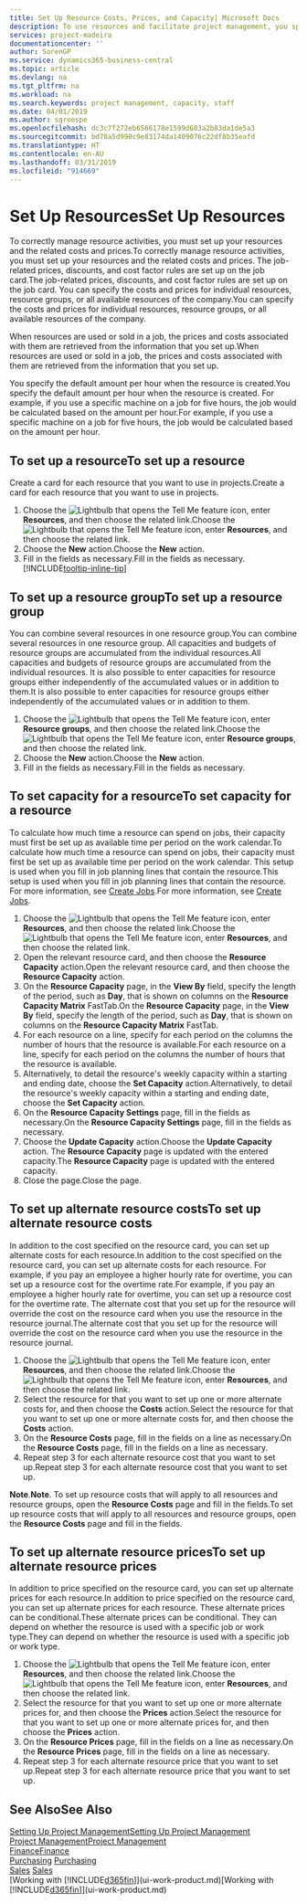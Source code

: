 ```yaml
---
title: Set Up Resource Costs, Prices, and Capacity| Microsoft Docs
description: To use resources and facilitate project management, you specify costs and prices for individual resources or resource groups, and set the resource capacity.
services: project-madeira
documentationcenter: ''
author: SorenGP
ms.service: dynamics365-business-central
ms.topic: article
ms.devlang: na
ms.tgt_pltfrm: na
ms.workload: na
ms.search.keywords: project management, capacity, staff
ms.date: 04/01/2019
ms.author: sgroespe
ms.openlocfilehash: dc3c7f272eb6566178e1599d603a2b83da1de5a3
ms.sourcegitcommit: bd78a5d990c9e83174da1409076c22df8b35eafd
ms.translationtype: HT
ms.contentlocale: en-AU
ms.lasthandoff: 03/31/2019
ms.locfileid: "914669"
---
```

# <a name="set-up-resources"></a><span data-ttu-id="f7389-103">Set Up Resources</span><span class="sxs-lookup"><span data-stu-id="f7389-103">Set Up Resources</span></span>
<span data-ttu-id="f7389-104">To correctly manage resource activities, you must set up your resources and the related costs and prices.</span><span class="sxs-lookup"><span data-stu-id="f7389-104">To correctly manage resource activities, you must set up your resources and the related costs and prices.</span></span> <span data-ttu-id="f7389-105">The job-related prices, discounts, and cost factor rules are set up on the job card.</span><span class="sxs-lookup"><span data-stu-id="f7389-105">The job-related prices, discounts, and cost factor rules are set up on the job card.</span></span> <span data-ttu-id="f7389-106">You can specify the costs and prices for individual resources, resource groups, or all available resources of the company.</span><span class="sxs-lookup"><span data-stu-id="f7389-106">You can specify the costs and prices for individual resources, resource groups, or all available resources of the company.</span></span>

<span data-ttu-id="f7389-107">When resources are used or sold in a job, the prices and costs associated with them are retrieved from the information that you set up.</span><span class="sxs-lookup"><span data-stu-id="f7389-107">When resources are used or sold in a job, the prices and costs associated with them are retrieved from the information that you set up.</span></span>

<span data-ttu-id="f7389-108">You specify the default amount per hour when the resource is created.</span><span class="sxs-lookup"><span data-stu-id="f7389-108">You specify the default amount per hour when the resource is created.</span></span> <span data-ttu-id="f7389-109">For example, if you use a specific machine on a job for five hours, the job would be calculated based on the amount per hour.</span><span class="sxs-lookup"><span data-stu-id="f7389-109">For example, if you use a specific machine on a job for five hours, the job would be calculated based on the amount per hour.</span></span>

## <a name="to-set-up-a-resource"></a><span data-ttu-id="f7389-110">To set up a resource</span><span class="sxs-lookup"><span data-stu-id="f7389-110">To set up a resource</span></span>
<span data-ttu-id="f7389-111">Create a card for each resource that you want to use in projects.</span><span class="sxs-lookup"><span data-stu-id="f7389-111">Create a card for each resource that you want to use in projects.</span></span>

1. <span data-ttu-id="f7389-112">Choose the ![Lightbulb that opens the Tell Me feature](media/ui-search/search_small.png "Tell me what you want to do") icon, enter **Resources**, and then choose the related link.</span><span class="sxs-lookup"><span data-stu-id="f7389-112">Choose the ![Lightbulb that opens the Tell Me feature](media/ui-search/search_small.png "Tell me what you want to do") icon, enter **Resources**, and then choose the related link.</span></span>
2. <span data-ttu-id="f7389-113">Choose the **New** action.</span><span class="sxs-lookup"><span data-stu-id="f7389-113">Choose the **New** action.</span></span>
3. <span data-ttu-id="f7389-114">Fill in the fields as necessary.</span><span class="sxs-lookup"><span data-stu-id="f7389-114">Fill in the fields as necessary.</span></span> [!INCLUDE[tooltip-inline-tip](includes/tooltip-inline-tip_md.md)]  

## <a name="to-set-up-a-resource-group"></a><span data-ttu-id="f7389-115">To set up a resource group</span><span class="sxs-lookup"><span data-stu-id="f7389-115">To set up a resource group</span></span>
<span data-ttu-id="f7389-116">You can combine several resources in one resource group.</span><span class="sxs-lookup"><span data-stu-id="f7389-116">You can combine several resources in one resource group.</span></span> <span data-ttu-id="f7389-117">All capacities and budgets of resource groups are accumulated from the individual resources.</span><span class="sxs-lookup"><span data-stu-id="f7389-117">All capacities and budgets of resource groups are accumulated from the individual resources.</span></span> <span data-ttu-id="f7389-118">It is also possible to enter capacities for resource groups either independently of the accumulated values or in addition to them.</span><span class="sxs-lookup"><span data-stu-id="f7389-118">It is also possible to enter capacities for resource groups either independently of the accumulated values or in addition to them.</span></span>

1. <span data-ttu-id="f7389-119">Choose the ![Lightbulb that opens the Tell Me feature](media/ui-search/search_small.png "Tell me what you want to do") icon, enter **Resource groups**, and then choose the related link.</span><span class="sxs-lookup"><span data-stu-id="f7389-119">Choose the ![Lightbulb that opens the Tell Me feature](media/ui-search/search_small.png "Tell me what you want to do") icon, enter **Resource groups**, and then choose the related link.</span></span>
2. <span data-ttu-id="f7389-120">Choose the **New** action.</span><span class="sxs-lookup"><span data-stu-id="f7389-120">Choose the **New** action.</span></span>
3. <span data-ttu-id="f7389-121">Fill in the fields as necessary.</span><span class="sxs-lookup"><span data-stu-id="f7389-121">Fill in the fields as necessary.</span></span>

## <a name="to-set-capacity-for-a-resource"></a><span data-ttu-id="f7389-122">To set capacity for a resource</span><span class="sxs-lookup"><span data-stu-id="f7389-122">To set capacity for a resource</span></span>
<span data-ttu-id="f7389-123">To calculate how much time a resource can spend on jobs, their capacity must first be set up as available time per period on the work calendar.</span><span class="sxs-lookup"><span data-stu-id="f7389-123">To calculate how much time a resource can spend on jobs, their capacity must first be set up as available time per period on the work calendar.</span></span> <span data-ttu-id="f7389-124">This setup is used when you fill in job planning lines that contain the resource.</span><span class="sxs-lookup"><span data-stu-id="f7389-124">This setup is used when you fill in job planning lines that contain the resource.</span></span> <span data-ttu-id="f7389-125">For more information, see [Create Jobs](projects-how-create-jobs.md).</span><span class="sxs-lookup"><span data-stu-id="f7389-125">For more information, see [Create Jobs](projects-how-create-jobs.md).</span></span>

1. <span data-ttu-id="f7389-126">Choose the ![Lightbulb that opens the Tell Me feature](media/ui-search/search_small.png "Tell me what you want to do") icon, enter **Resources**, and then choose the related link.</span><span class="sxs-lookup"><span data-stu-id="f7389-126">Choose the ![Lightbulb that opens the Tell Me feature](media/ui-search/search_small.png "Tell me what you want to do") icon, enter **Resources**, and then choose the related link.</span></span>
2. <span data-ttu-id="f7389-127">Open the relevant resource card, and then choose the **Resource Capacity** action.</span><span class="sxs-lookup"><span data-stu-id="f7389-127">Open the relevant resource card, and then choose the **Resource Capacity** action.</span></span>
3. <span data-ttu-id="f7389-128">On the **Resource Capacity** page, in the **View By** field, specify the length of the period, such as **Day**, that is shown on columns on the **Resource Capacity Matrix** FastTab.</span><span class="sxs-lookup"><span data-stu-id="f7389-128">On the **Resource Capacity** page, in the **View By** field, specify the length of the period, such as **Day**, that is shown on columns on the **Resource Capacity Matrix** FastTab.</span></span>
4. <span data-ttu-id="f7389-129">For each resource on a line, specify for each period on the columns the number of hours that the resource is available.</span><span class="sxs-lookup"><span data-stu-id="f7389-129">For each resource on a line, specify for each period on the columns the number of hours that the resource is available.</span></span>
5. <span data-ttu-id="f7389-130">Alternatively, to detail the resource's weekly capacity within a starting and ending date, choose the **Set Capacity** action.</span><span class="sxs-lookup"><span data-stu-id="f7389-130">Alternatively, to detail the resource's weekly capacity within a starting and ending date, choose the **Set Capacity** action.</span></span>
6. <span data-ttu-id="f7389-131">On the **Resource Capacity Settings** page, fill in the fields as necessary.</span><span class="sxs-lookup"><span data-stu-id="f7389-131">On the **Resource Capacity Settings** page, fill in the fields as necessary.</span></span>
7. <span data-ttu-id="f7389-132">Choose the **Update Capacity** action.</span><span class="sxs-lookup"><span data-stu-id="f7389-132">Choose the **Update Capacity** action.</span></span> <span data-ttu-id="f7389-133">The **Resource Capacity** page is updated with the entered capacity.</span><span class="sxs-lookup"><span data-stu-id="f7389-133">The **Resource Capacity** page is updated with the entered capacity.</span></span>
8. <span data-ttu-id="f7389-134">Close the page.</span><span class="sxs-lookup"><span data-stu-id="f7389-134">Close the page.</span></span>

## <a name="to-set-up-alternate-resource-costs"></a><span data-ttu-id="f7389-135">To set up alternate resource costs</span><span class="sxs-lookup"><span data-stu-id="f7389-135">To set up alternate resource costs</span></span>
<span data-ttu-id="f7389-136">In addition to the cost specified on the resource card, you can set up alternate costs for each resource.</span><span class="sxs-lookup"><span data-stu-id="f7389-136">In addition to the cost specified on the resource card, you can set up alternate costs for each resource.</span></span> <span data-ttu-id="f7389-137">For example, if you pay an employee a higher hourly rate for overtime, you can set up a resource cost for the overtime rate.</span><span class="sxs-lookup"><span data-stu-id="f7389-137">For example, if you pay an employee a higher hourly rate for overtime, you can set up a resource cost for the overtime rate.</span></span> <span data-ttu-id="f7389-138">The alternate cost that you set up for the resource will override the cost on the resource card when you use the resource in the resource journal.</span><span class="sxs-lookup"><span data-stu-id="f7389-138">The alternate cost that you set up for the resource will override the cost on the resource card when you use the resource in the resource journal.</span></span>

1. <span data-ttu-id="f7389-139">Choose the ![Lightbulb that opens the Tell Me feature](media/ui-search/search_small.png "Tell me what you want to do") icon, enter **Resources**, and then choose the related link.</span><span class="sxs-lookup"><span data-stu-id="f7389-139">Choose the ![Lightbulb that opens the Tell Me feature](media/ui-search/search_small.png "Tell me what you want to do") icon, enter **Resources**, and then choose the related link.</span></span>  
2. <span data-ttu-id="f7389-140">Select the resource for that you want to set up one or more alternate costs for, and then choose the **Costs** action.</span><span class="sxs-lookup"><span data-stu-id="f7389-140">Select the resource for that you want to set up one or more alternate costs for, and then choose the **Costs** action.</span></span>  
3. <span data-ttu-id="f7389-141">On the **Resource Costs** page, fill in the fields on a line as necessary.</span><span class="sxs-lookup"><span data-stu-id="f7389-141">On the **Resource Costs** page, fill in the fields on a line as necessary.</span></span>  
4. <span data-ttu-id="f7389-142">Repeat step 3 for each alternate resource cost that you want to set up.</span><span class="sxs-lookup"><span data-stu-id="f7389-142">Repeat step 3 for each alternate resource cost that you want to set up.</span></span>

<span data-ttu-id="f7389-143">**Note**.</span><span class="sxs-lookup"><span data-stu-id="f7389-143">**Note**.</span></span> <span data-ttu-id="f7389-144">To set up resource costs that will apply to all resources and resource groups, open the **Resource Costs** page and fill in the fields.</span><span class="sxs-lookup"><span data-stu-id="f7389-144">To set up resource costs that will apply to all resources and resource groups, open the **Resource Costs** page and fill in the fields.</span></span>

## <a name="to-set-up-alternate-resource-prices"></a><span data-ttu-id="f7389-145">To set up alternate resource prices</span><span class="sxs-lookup"><span data-stu-id="f7389-145">To set up alternate resource prices</span></span>
<span data-ttu-id="f7389-146">In addition to price specified on the resource card, you can set up alternate prices for each resource.</span><span class="sxs-lookup"><span data-stu-id="f7389-146">In addition to price specified on the resource card, you can set up alternate prices for each resource.</span></span> <span data-ttu-id="f7389-147">These alternate prices can be conditional.</span><span class="sxs-lookup"><span data-stu-id="f7389-147">These alternate prices can be conditional.</span></span> <span data-ttu-id="f7389-148">They can depend on whether the resource is used with a specific job or work type.</span><span class="sxs-lookup"><span data-stu-id="f7389-148">They can depend on whether the resource is used with a specific job or work type.</span></span>

1. <span data-ttu-id="f7389-149">Choose the ![Lightbulb that opens the Tell Me feature](media/ui-search/search_small.png "Tell me what you want to do") icon, enter **Resources**, and then choose the related link.</span><span class="sxs-lookup"><span data-stu-id="f7389-149">Choose the ![Lightbulb that opens the Tell Me feature](media/ui-search/search_small.png "Tell me what you want to do") icon, enter **Resources**, and then choose the related link.</span></span>
2. <span data-ttu-id="f7389-150">Select the resource for that you want to set up one or more alternate prices for, and then choose the **Prices** action.</span><span class="sxs-lookup"><span data-stu-id="f7389-150">Select the resource for that you want to set up one or more alternate prices for, and then choose the **Prices** action.</span></span>
3. <span data-ttu-id="f7389-151">On the **Resource Prices** page, fill in the fields on a line as necessary.</span><span class="sxs-lookup"><span data-stu-id="f7389-151">On the **Resource Prices** page, fill in the fields on a line as necessary.</span></span>
4. <span data-ttu-id="f7389-152">Repeat step 3 for each alternate resource price that you want to set up.</span><span class="sxs-lookup"><span data-stu-id="f7389-152">Repeat step 3 for each alternate resource price that you want to set up.</span></span>

## <a name="see-also"></a><span data-ttu-id="f7389-153">See Also</span><span class="sxs-lookup"><span data-stu-id="f7389-153">See Also</span></span>
[<span data-ttu-id="f7389-154">Setting Up Project Management</span><span class="sxs-lookup"><span data-stu-id="f7389-154">Setting Up Project Management</span></span>](projects-setup-projects.md)  
[<span data-ttu-id="f7389-155">Project Management</span><span class="sxs-lookup"><span data-stu-id="f7389-155">Project Management</span></span>](projects-manage-projects.md)  
[<span data-ttu-id="f7389-156">Finance</span><span class="sxs-lookup"><span data-stu-id="f7389-156">Finance</span></span>](finance.md)  
<span data-ttu-id="f7389-157">[Purchasing](purchasing-manage-purchasing.md)       </span><span class="sxs-lookup"><span data-stu-id="f7389-157">[Purchasing](purchasing-manage-purchasing.md)       </span></span>  
<span data-ttu-id="f7389-158">[Sales](sales-manage-sales.md)    </span><span class="sxs-lookup"><span data-stu-id="f7389-158">[Sales](sales-manage-sales.md)    </span></span>  
<span data-ttu-id="f7389-159">[Working with [!INCLUDE[d365fin](includes/d365fin_md.md)]](ui-work-product.md)</span><span class="sxs-lookup"><span data-stu-id="f7389-159">[Working with [!INCLUDE[d365fin](includes/d365fin_md.md)]](ui-work-product.md)</span></span>  
